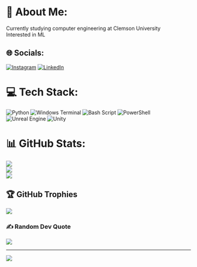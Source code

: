 # 💫 About Me:
Currently studying computer engineering at Clemson University<br>Interested in ML


## 🌐 Socials:
[![Instagram](https://img.shields.io/badge/Instagram-%23E4405F.svg?logo=Instagram&logoColor=white)](https://instagram.com/@jaydenwilder24) [![LinkedIn](https://img.shields.io/badge/LinkedIn-%230077B5.svg?logo=linkedin&logoColor=white)](https://linkedin.com/in/in/jayden-wilder-0b6094328) 

# 💻 Tech Stack:
![Python](https://img.shields.io/badge/python-3670A0?style=for-the-badge&logo=python&logoColor=ffdd54) ![Windows Terminal](https://img.shields.io/badge/Windows%20Terminal-%234D4D4D.svg?style=for-the-badge&logo=windows-terminal&logoColor=white) ![Bash Script](https://img.shields.io/badge/bash_script-%23121011.svg?style=for-the-badge&logo=gnu-bash&logoColor=white) ![PowerShell](https://img.shields.io/badge/PowerShell-%235391FE.svg?style=for-the-badge&logo=powershell&logoColor=white) ![Unreal Engine](https://img.shields.io/badge/unrealengine-%23313131.svg?style=for-the-badge&logo=unrealengine&logoColor=white) ![Unity](https://img.shields.io/badge/unity-%23000000.svg?style=for-the-badge&logo=unity&logoColor=white)
# 📊 GitHub Stats:
![](https://github-readme-stats.vercel.app/api?username=jwilder2024&theme=dark&hide_border=false&include_all_commits=false&count_private=true)<br/>
![](https://github-readme-streak-stats.herokuapp.com/?user=jwilder2024&theme=dark&hide_border=false)<br/>
![](https://github-readme-stats.vercel.app/api/top-langs/?username=jwilder2024&theme=dark&hide_border=false&include_all_commits=false&count_private=true&layout=compact)

## 🏆 GitHub Trophies
![](https://github-profile-trophy.vercel.app/?username=jwilder2024&theme=radical&no-frame=true&no-bg=false&margin-w=4)

### ✍️ Random Dev Quote
![](https://quotes-github-readme.vercel.app/api?type=horizontal&theme=radical)

---
[![](https://visitcount.itsvg.in/api?id=jwilder2024&icon=0&color=1)](https://visitcount.itsvg.in)

<!-- Proudly created with GPRM ( https://gprm.itsvg.in ) -->
